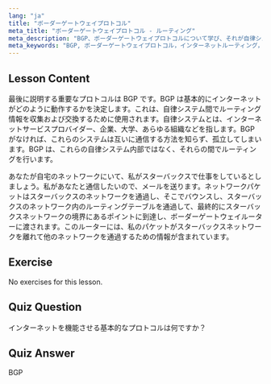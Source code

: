 ```yaml
---
lang: "ja"
title: "ボーダーゲートウェイプロトコル"
meta_title: "ボーダーゲートウェイプロトコル - ルーティング"
meta_description: "BGP、ボーダーゲートウェイプロトコルについて学び、それが自律システム間のインターネットルーティングをどのように可能にするかを理解します。初心者向けの BGP の基本を理解しましょう。"
meta_keywords: "BGP, ボーダーゲートウェイプロトコル，インターネットルーティング，自律システム，Linux ネットワーキング，BGP チュートリアル，ネットワークプロトコル，初心者ガイド"
---
```


## Lesson Content

最後に説明する重要なプロトコルは BGP です。BGP は基本的にインターネットがどのように動作するかを決定します。これは、自律システム間でルーティング情報を収集および交換するために使用されます。自律システムとは、インターネットサービスプロバイダー、企業、大学、あらゆる組織などを指します。BGP がなければ、これらのシステムは互いに通信する方法を知らず、孤立してしまいます。BGP は、これらの自律システム内部ではなく、それらの間でルーティングを行います。

あなたが自宅のネットワークにいて、私がスターバックスで仕事をしているとしましょう。私があなたと通信したいので、メールを送ります。ネットワークパケットはスターバックスのネットワークを通過し、そこでバウンスし、スターバックスのネットワーク内のルーティングテーブルを通過して、最終的にスターバックスネットワークの境界にあるポイントに到達し、ボーダーゲートウェイルーターに渡されます。このルーターには、私のパケットがスターバックスネットワークを離れて他のネットワークを通過するための情報が含まれています。

## Exercise

No exercises for this lesson.

## Quiz Question

インターネットを機能させる基本的なプロトコルは何ですか？

## Quiz Answer

BGP
